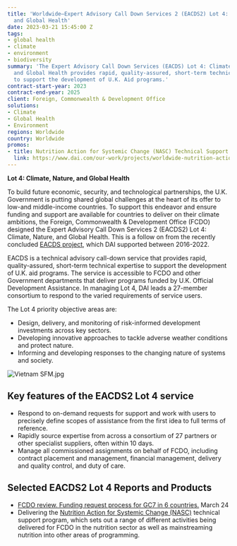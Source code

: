 ```yaml
---
title: 'Worldwide—Expert Advisory Call Down Services 2 (EACDS2) Lot 4: Climate, Nature,
  and Global Health'
date: 2023-03-21 15:45:00 Z
tags:
- global health
- climate
- environment
- biodiversity
summary: 'The Expert Advisory Call Down Services (EACDS) Lot 4: Climate Change, Nature,
  and Global Health provides rapid, quality-assured, short-term technical expertise
  to support the development of U.K. Aid programs.'
contract-start-year: 2023
contract-end-year: 2025
client: Foreign, Commonwealth & Development Office
solutions:
- Climate
- Global Health
- Environment
regions: Worldwide
country: Worldwide
promos:
- title: Nutrition Action for Systemic Change (NASC) Technical Support Program
  link: https://www.dai.com/our-work/projects/worldwide-nutrition-action-for-systemic-change-nasc
---
```


**Lot 4: Climate, Nature, and Global Health**

To build future economic, security, and technological partnerships, the U.K. Government is putting shared global challenges at the heart of its offer to low-and middle-income countries. To support this endeavor and ensure funding and support are available for countries to deliver on their climate ambitions, the Foreign, Commonwealth & Development Office (FCDO) designed the Expert Advisory Call Down Services 2 (EACDS2) Lot 4: Climate, Nature, and Global Health. This is a follow on from the recently concluded [EACDS project](https://www.dai.com/our-work/projects/worldwide-expert-advisory-call-down-services-eacds), which DAI supported between 2016-2022.

EACDS is a technical advisory call-down service that provides rapid, quality-assured, short-term technical expertise to support the development of U.K. aid programs. The service is accessible to FCDO and other Government departments that deliver programs funded by U.K. Official Development Assistance. In managing Lot 4, DAI leads a 27-member consortium to respond to the varied requirements of service users.

The Lot 4 priority objective areas are:
* Design, delivery, and monitoring of risk-informed development investments across key sectors.
* Developing innovative approaches to tackle adverse weather conditions and protect nature.
* Informing and developing responses to the changing nature of systems and society.

![Vietnam SFM.jpg](/uploads/Vietnam%20SFM.jpg)

## Key features of the EACDS2 Lot 4 service

* Respond to on-demand requests for support and work with users to precisely define scopes of assistance from the first idea to full terms of reference.
* Rapidly source expertise from across a consortium of 27 partners or other specialist suppliers, often within 10 days.
* Manage all commissioned assignments on behalf of FCDO, including contract placement and management, financial management, delivery and quality control, and duty of care.

## Selected EACDS2 Lot 4 Reports and Products

* [FCDO review. Funding request process for GC7 in 6 countries.](/uploads/FCDO%20review.%20Funding%20request%20process%20for%20GC7%20in%206%20countries.%20March%2024.pdf) March 24
* Delivering the [Nutrition Action for Systemic Change (NASC)](https://www.dai.com/our-work/projects/worldwide-nutrition-action-for-systemic-change-nasc) technical support program, which sets out a range of different activities being delivered for FCDO in the nutrition sector as well as mainstreaming nutrition into other areas of programming.
